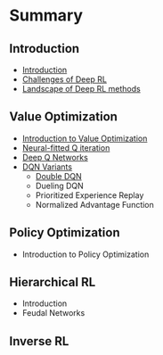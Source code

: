 # Summary

## Introduction

* [Introduction](README.md)
* [Challenges of Deep RL](value-optimization.md)
* [Landscape of Deep RL methods](landscape-of-deep-rl-methods.md)

## Value Optimization

* [Introduction to Value Optimization](introduction-to-value-optimization.md)
* [Neural-fitted Q iteration](introduction-to-value-optimization/neural-fitted-q-iteration.md)
* [Deep Q Networks](deep-q-networks.md)
* [DQN Variants](dqn-variants.md)
  * [Double DQN](dqn-variants/double-dqn.md)
  * Dueling DQN
  * Prioritized Experience Replay
  * Normalized Advantage Function

## Policy Optimization

* Introduction to Policy Optimization

## Hierarchical RL

* Introduction
* Feudal Networks

## Inverse RL

